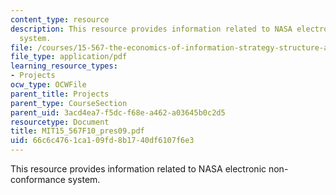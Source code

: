 ```yaml
---
content_type: resource
description: This resource provides information related to NASA electronic non-conformance
  system.
file: /courses/15-567-the-economics-of-information-strategy-structure-and-pricing-fall-2010/66c6c4761ca109fd8b1740df6107f6e3_MIT15_567F10_pres09.pdf
file_type: application/pdf
learning_resource_types:
- Projects
ocw_type: OCWFile
parent_title: Projects
parent_type: CourseSection
parent_uid: 3acd4ea7-f5dc-f68e-a462-a03645b0c2d5
resourcetype: Document
title: MIT15_567F10_pres09.pdf
uid: 66c6c476-1ca1-09fd-8b17-40df6107f6e3
---
```

This resource provides information related to NASA electronic non-conformance system.


